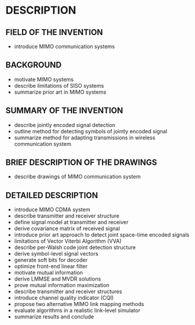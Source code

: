 # DESCRIPTION

## FIELD OF THE INVENTION

- introduce MIMO communication systems

## BACKGROUND

- motivate MIMO systems
- describe limitations of SISO systems
- summarize prior art in MIMO systems

## SUMMARY OF THE INVENTION

- describe jointly encoded signal detection
- outline method for detecting symbols of jointly encoded signal
- summarize method for adapting transmissions in wireless communication system

## BRIEF DESCRIPTION OF THE DRAWINGS

- describe drawings of MIMO communication system

## DETAILED DESCRIPTION

- introduce MIMO CDMA system
- describe transmitter and receiver structure
- define signal model at transmitter and receiver
- derive covariance matrix of received signal
- introduce prior art approach to detect joint space-time encoded signals
- limitations of Vector Viterbi Algorithm (VVA)
- describe per-Walsh code joint detection structure
- derive symbol-level signal vectors
- generate soft bits for decoder
- optimize front-end linear filter
- motivate mutual information
- derive LMMSE and MVDR solutions
- prove mutual information maximization
- describe transmitter and receiver structures
- introduce channel quality indicator (CQI)
- propose two alternative MIMO link mapping methods
- evaluate algorithms in a realistic link-level simulator
- summarize results and conclude


